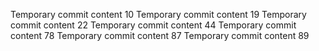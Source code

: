Temporary commit content 10
Temporary commit content 19
Temporary commit content 22
Temporary commit content 44
Temporary commit content 78
Temporary commit content 87
Temporary commit content 89
